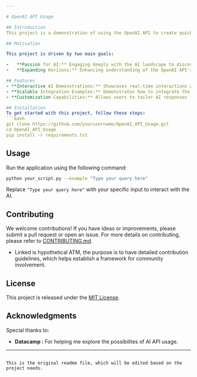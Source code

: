 ```yaml
---

# OpenAI API Usage

## Introduction
This project is a demonstration of using the OpenAI API to create quick applications. It's inspired by my hands-on experimentation in Python, insights gained from attending various tech meetups, and relevant coursework. The driving force behind this endeavor is my deep enthusiasm for Artificial Intelligence (AI) and an earnest desire to explore its vast potential and applications.

## Motivation

This project is driven by two main goals:

-   **Passion for AI:** Engaging deeply with the AI landscape to discover its capabilities and transition theoretical knowledge into practical implementations.
-   **Expanding Horizons:** Enhancing understanding of the OpenAI API's diverse applications, demonstrating its effectiveness in tackling real-world challenges.

## Features
- **Interactive AI Demonstrations:** Showcases real-time interactions with AI models, providing immediate insights and responses.
- **Scalable Integration Examples:** Demonstrates how to integrate the OpenAI API into existing systems or workflows for enhanced functionality.
- **Customization Capabilities:** Allows users to tailor AI responses for specific applications, making it a versatile tool for developers.

## Installation
To get started with this project, follow these steps:
```bash
git clone https://github.com/yourusername/OpenAI_API_Usage.git
cd OpenAI_API_Usage
pip install -r requirements.txt
```

## Usage
Run the application using the following command:
```bash
python your_script.py --example "Type your query here"
```
Replace `"Type your query here"` with your specific input to interact with the AI.

## Contributing
We welcome contributions! If you have ideas or improvements, please submit a pull request or open an issue. For more details on contributing, please refer to [CONTRIBUTING.md](./CONTRIBUTING.md).

- Linked is hypothetical ATM, the purpose is to have detailed contribution guidelines, which helps establish a framework for community involvement.

## License
This project is released under the [MIT License](./LICENSE).

## Acknowledgments
Special thanks to:
- **Datacamp :** For helping me explore the possibilites of AI API usage.

---
```

This is the original readme file, which will be edited based on the project needs.


